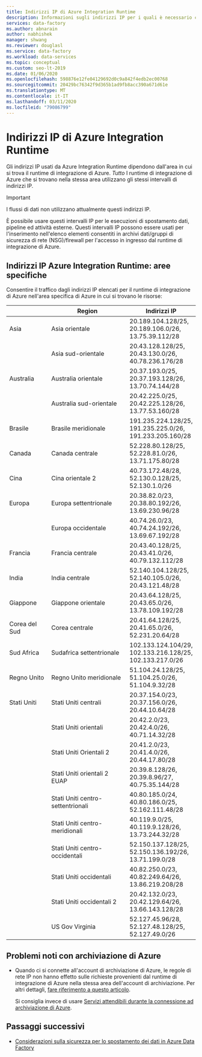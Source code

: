 ```yaml
---
title: Indirizzi IP di Azure Integration Runtime
description: Informazioni sugli indirizzi IP per i quali è necessario consentire il traffico in ingresso, in modo da configurare correttamente i firewall per la protezione dell'accesso alla rete agli archivi dati.
services: data-factory
ms.author: abnarain
author: nabhishek
manager: shwang
ms.reviewer: douglasl
ms.service: data-factory
ms.workload: data-services
ms.topic: conceptual
ms.custom: seo-lt-2019
ms.date: 01/06/2020
ms.openlocfilehash: 598876e12fe04129692d0c9a842f4edb2ec00768
ms.sourcegitcommit: 20429bc76342f9d365b1ad9fb8acc390a671d61e
ms.translationtype: MT
ms.contentlocale: it-IT
ms.lasthandoff: 03/11/2020
ms.locfileid: "79086799"
---
```

# <a name="azure-integration-runtime-ip-addresses"></a>Indirizzi IP di Azure Integration Runtime

Gli indirizzi IP usati da Azure Integration Runtime dipendono dall'area in cui si trova il runtime di integrazione di Azure. *Tutto* I runtime di integrazione di Azure che si trovano nella stessa area utilizzano gli stessi intervalli di indirizzi IP.

> [!IMPORTANT]  
> I flussi di dati non utilizzano attualmente questi indirizzi IP. 
>
> È possibile usare questi intervalli IP per le esecuzioni di spostamento dati, pipeline ed attività esterne. Questi intervalli IP possono essere usati per l'inserimento nell'elenco elementi consentiti in archivi dati/gruppi di sicurezza di rete (NSG)/firewall per l'accesso in ingresso dal runtime di integrazione di Azure. 

## <a name="azure-integration-runtime-ip-addresses-specific-regions"></a>Indirizzi IP Azure Integration Runtime: aree specifiche

Consentire il traffico dagli indirizzi IP elencati per il runtime di integrazione di Azure nell'area specifica di Azure in cui si trovano le risorse:

|                | Region              | Indirizzi IP                                                 |
| -------------- | ------------------- | ------------------------------------------------------------ |
| Asia           | Asia orientale           | 20.189.104.128/25, </br>20.189.106.0/26, </br>13.75.39.112/28 |
| &nbsp;         | Asia sud-orientale      | 20.43.128.128/25, </br>20.43.130.0/26, </br>40.78.236.176/28 |
| Australia      | Australia orientale      | 20.37.193.0/25,</br>20.37.193.128/26,</br>13.70.74.144/28    |
| &nbsp;         | Australia sud-orientale | 20.42.225.0/25,</br>20.42.225.128/26,</br>13.77.53.160/28    |
| Brasile         | Brasile meridionale        | 191.235.224.128/25,</br>191.235.225.0/26,</br>191.233.205.160/28 |
| Canada         | Canada centrale      | 52.228.80.128/25,</br>52.228.81.0/26,</br>13.71.175.80/28    |
| Cina          | Cina orientale 2        | 40.73.172.48/28,</br>52.130.0.128/25,</br>52.130.1.0/26      |
| Europa         | Europa settentrionale        | 20.38.82.0/23,</br>20.38.80.192/26,</br>13.69.230.96/28      |
| &nbsp;         | Europa occidentale         | 40.74.26.0/23,</br>40.74.24.192/26,</br>13.69.67.192/28      |
| Francia         | Francia centrale      | 20.43.40.128/25,</br>20.43.41.0/26,</br>40.79.132.112/28     |
| India          | India centrale       | 52.140.104.128/25,</br>52.140.105.0/26,</br>20.43.121.48/28  |
| Giappone          | Giappone orientale          | 20.43.64.128/25,</br>20.43.65.0/26,</br>13.78.109.192/28     |
| Corea del Sud          | Corea centrale       | 20.41.64.128/25,</br>20.41.65.0/26,</br>52.231.20.64/28      |
| Sud Africa   | Sudafrica settentrionale  | 102.133.124.104/29,</br>102.133.216.128/25,</br>102.133.217.0/26 |
| Regno Unito | Regno Unito meridionale            | 51.104.24.128/25,</br>51.104.25.0/26,</br>51.104.9.32/28     |
| Stati Uniti  | Stati Uniti centrali          | 20.37.154.0/23,</br>20.37.156.0/26,</br>20.44.10.64/28       |
|                | Stati Uniti orientali             | 20.42.2.0/23,</br>20.42.4.0/26,</br>40.71.14.32/28           |
|                | Stati Uniti Orientali 2            | 20.41.2.0/23,</br>20.41.4.0/26,</br>20.44.17.80/28           |
|                | Stati Uniti orientali 2 EUAP      | 20.39.8.128/26,</br>20.39.8.96/27,</br>40.75.35.144/28       |
|                | Stati Uniti centro-settentrionali    | 40.80.185.0/24,</br>40.80.186.0/25,</br>52.162.111.48/28      |
|                | Stati Uniti centro-meridionali    | 40.119.9.0/25,</br>40.119.9.128/26,</br>13.73.244.32/28      |
|                | Stati Uniti centro-occidentali     | 52.150.137.128/25,</br>52.150.136.192/26,</br>13.71.199.0/28 |
|                | Stati Uniti occidentali             | 40.82.250.0/23,</br>40.82.249.64/26,</br>13.86.219.208/28    |
|                | Stati Uniti occidentali 2            | 20.42.132.0/23,</br>20.42.129.64/26,</br>13.66.143.128/28    |
|                | US Gov Virginia     | 52.127.45.96/28,</br>52.127.48.128/25,</br>52.127.49.0/26    |

## <a name="known-issue-with-azure-storage"></a>Problemi noti con archiviazione di Azure

* Quando ci si connette all'account di archiviazione di Azure, le regole di rete IP non hanno effetto sulle richieste provenienti dal runtime di integrazione di Azure nella stessa area dell'account di archiviazione. Per altri dettagli, [fare riferimento a questo articolo](https://docs.microsoft.com/azure/storage/common/storage-network-security#grant-access-from-an-internet-ip-range). 

  Si consiglia invece di usare [Servizi attendibili durante la connessione ad archiviazione di Azure](https://techcommunity.microsoft.com/t5/azure-data-factory/data-factory-is-now-a-trusted-service-in-azure-storage-and-azure/ba-p/964993). 

## <a name="next-steps"></a>Passaggi successivi

* [Considerazioni sulla sicurezza per lo spostamento dei dati in Azure Data Factory](data-movement-security-considerations.md)
